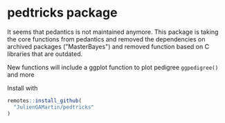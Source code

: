 # pedtricks package

It seems that pedantics is not maintained anymore. This package is taking the core functions from pedantics and removed the dependencies on archived packages ("MasterBayes") and removed function based on C libraries that are outdated.

New functions will include a ggplot function to plot pedigree `ggpedigree()` and more

Install with

```r
remotes::install_github(
  "JulienGAMartin/pedtricks"
)
```
